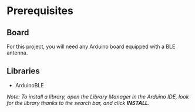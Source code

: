 # Prerequisites

## Board
For this project, you will need any Arduino board equipped with a BLE antenna.

## Libraries
- ArduinoBLE

*Note: To install a library, open the Library Manager in the Arduino IDE, look for the library thanks to the search bar, and click **INSTALL**.*